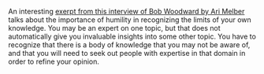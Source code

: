 An interesting [exerpt from this interview of Bob Woodward by Ari Melber](https://youtu.be/E18UmgEvGJk?si=59sit-8_vNdrZYz8&t=4498)
talks about the importance of humility in recognizing the limits of your own
knowledge.  You may be an expert on one topic, but that does not automatically
give you invaluable insights into some other topic.  You have to recognize that
there is a body of knowledge that you may not be aware of, and that you will
need to seek out people with expertise in that domain in order to refine your
opinion.
